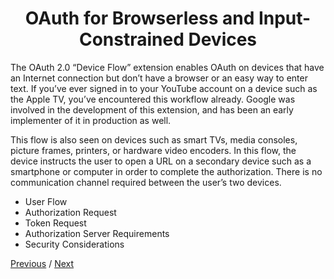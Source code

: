 <h1 align="center">OAuth for Browserless and Input-Constrained Devices</h1>

The OAuth 2.0 “Device Flow” extension enables OAuth on devices that have an Internet connection but don’t have a browser or an easy way to enter text. If you’ve ever signed in to your YouTube account on a device such as the Apple TV, you’ve encountered this workflow already. Google was involved in the development of this extension, and has been an early implementer of it in production as well.

This flow is also seen on devices such as smart TVs, media consoles, picture frames, printers, or hardware video encoders. In this flow, the device instructs the user to open a URL on a secondary device such as a smartphone or computer in order to complete the authorization. There is no communication channel required between the user’s two devices.

- User Flow
- Authorization Request
- Token Request
- Authorization Server Requirements
- Security Considerations

[Previous](https:// "Previous")
/
[Next](https:// "Next")
